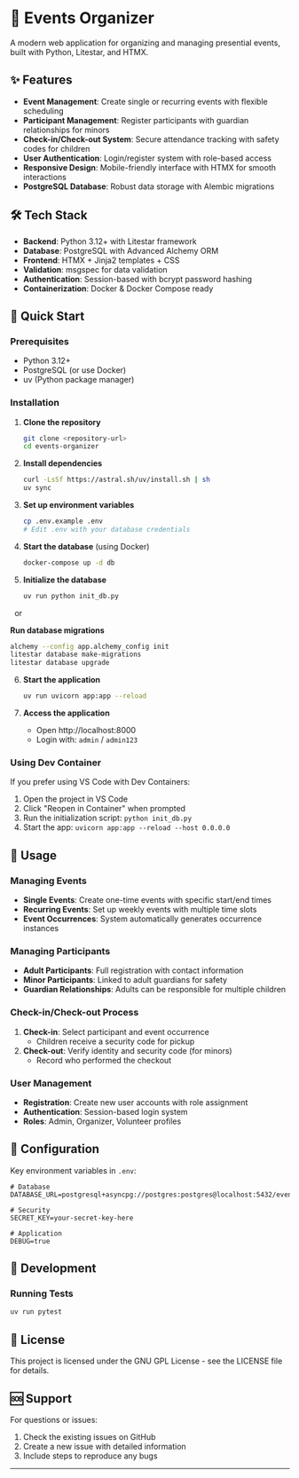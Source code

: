 # 📅 Events Organizer

A modern web application for organizing and managing presential events, built with Python, Litestar, and HTMX.

## ✨ Features

- **Event Management**: Create single or recurring events with flexible scheduling
- **Participant Management**: Register participants with guardian relationships for minors
- **Check-in/Check-out System**: Secure attendance tracking with safety codes for children
- **User Authentication**: Login/register system with role-based access
- **Responsive Design**: Mobile-friendly interface with HTMX for smooth interactions
- **PostgreSQL Database**: Robust data storage with Alembic migrations

## 🛠️ Tech Stack

- **Backend**: Python 3.12+ with Litestar framework
- **Database**: PostgreSQL with Advanced Alchemy ORM
- **Frontend**: HTMX + Jinja2 templates + CSS
- **Validation**: msgspec for data validation
- **Authentication**: Session-based with bcrypt password hashing
- **Containerization**: Docker & Docker Compose ready

## 🚀 Quick Start

### Prerequisites

- Python 3.12+
- PostgreSQL (or use Docker)
- uv (Python package manager)

### Installation

1. **Clone the repository**
   ```bash
   git clone <repository-url>
   cd events-organizer
   ```

2. **Install dependencies**
   ```bash
   curl -LsSf https://astral.sh/uv/install.sh | sh
   uv sync
   ```

3. **Set up environment variables**
   ```bash
   cp .env.example .env
   # Edit .env with your database credentials
   ```

4. **Start the database** (using Docker)
   ```bash
   docker-compose up -d db
   ```

5. **Initialize the database**
   ```bash
   uv run python init_db.py
   ```
&nbsp;&nbsp;or

 **Run database migrations**
   ```bash
   alchemy --config app.alchemy_config init
   litestar database make-migrations
   litestar database upgrade
   ```

6. **Start the application**
   ```bash
   uv run uvicorn app:app --reload
   ```

7. **Access the application**
   - Open http://localhost:8000
   - Login with: `admin` / `admin123`

### Using Dev Container

If you prefer using VS Code with Dev Containers:

1. Open the project in VS Code
2. Click "Reopen in Container" when prompted
3. Run the initialization script: `python init_db.py`
4. Start the app: `uvicorn app:app --reload --host 0.0.0.0`

## 📖 Usage

### Managing Events

- **Single Events**: Create one-time events with specific start/end times
- **Recurring Events**: Set up weekly events with multiple time slots
- **Event Occurrences**: System automatically generates occurrence instances

### Managing Participants

- **Adult Participants**: Full registration with contact information
- **Minor Participants**: Linked to adult guardians for safety
- **Guardian Relationships**: Adults can be responsible for multiple children

### Check-in/Check-out Process

1. **Check-in**: Select participant and event occurrence
   - Children receive a security code for pickup
2. **Check-out**: Verify identity and security code (for minors)
   - Record who performed the checkout

### User Management

- **Registration**: Create new user accounts with role assignment
- **Authentication**: Session-based login system
- **Roles**: Admin, Organizer, Volunteer profiles


## 🔧 Configuration

Key environment variables in `.env`:

```env
# Database
DATABASE_URL=postgresql+asyncpg://postgres:postgres@localhost:5432/events_organizer

# Security
SECRET_KEY=your-secret-key-here

# Application
DEBUG=true
```

## 🧪 Development

### Running Tests

```bash
uv run pytest
```

## 📄 License

This project is licensed under the GNU GPL License - see the LICENSE file for details.

## 🆘 Support

For questions or issues:
1. Check the existing issues on GitHub
2. Create a new issue with detailed information
3. Include steps to reproduce any bugs

---
